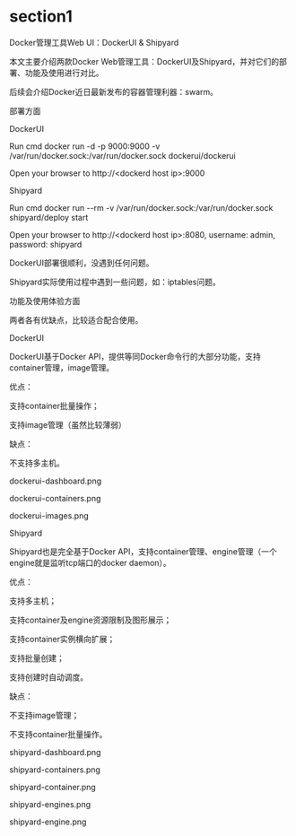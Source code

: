 # section1

Docker管理工具Web UI：DockerUI & Shipyard

本文主要介绍两款Docker Web管理工具：DockerUI及Shipyard，并对它们的部署、功能及使用进行对比。

后续会介绍Docker近日最新发布的容器管理利器：swarm。



部署方面



DockerUI

Run cmd docker run -d -p 9000:9000 -v /var/run/docker.sock:/var/run/docker.sock dockerui/dockerui

Open your browser to http://&lt;dockerd host ip&gt;:9000



Shipyard

Run cmd docker run --rm -v /var/run/docker.sock:/var/run/docker.sock shipyard/deploy start

Open your browser to http://&lt;dockerd host ip&gt;:8080, username: admin, password: shipyard



DockerUI部署很顺利，没遇到任何问题。

Shipyard实际使用过程中遇到一些问题，如：iptables问题。



功能及使用体验方面



两者各有优缺点，比较适合配合使用。



DockerUI

DockerUI基于Docker API，提供等同Docker命令行的大部分功能，支持container管理，image管理。



优点：

支持container批量操作；

支持image管理（虽然比较薄弱）



缺点：

不支持多主机。



dockerui-dashboard.png





dockerui-containers.png





dockerui-images.png





Shipyard

Shipyard也是完全基于Docker API，支持container管理、engine管理（一个engine就是监听tcp端口的docker daemon）。



优点：

支持多主机；

支持container及engine资源限制及图形展示；

支持container实例横向扩展；

支持批量创建；

支持创建时自动调度。



缺点：

不支持image管理；

不支持container批量操作。



shipyard-dashboard.png





shipyard-containers.png





shipyard-container.png





shipyard-engines.png





shipyard-engine.png

